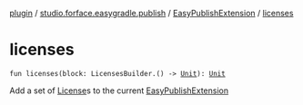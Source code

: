 [plugin](../../index.md) / [studio.forface.easygradle.publish](../index.md) / [EasyPublishExtension](index.md) / [licenses](./licenses.md)

# licenses

`fun licenses(block: LicensesBuilder.() -> `[`Unit`](https://kotlinlang.org/api/latest/jvm/stdlib/kotlin/-unit/index.html)`): `[`Unit`](https://kotlinlang.org/api/latest/jvm/stdlib/kotlin/-unit/index.html)

Add a set of [License](-license/index.md)s to the current [EasyPublishExtension](index.md)

